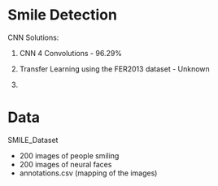 # Smile Detection

CNN Solutions:

1) CNN 4 Convolutions - 96.29%

2) Transfer Learning using the FER2013 dataset - Unknown

3) 

# Data
SMILE_Dataset

- 200 images of people smiling
- 200 images of neural faces
- annotations.csv (mapping of the images)
